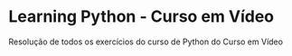 # Learning Python - Curso em Vídeo

Resolução de todos os exercícios do curso de Python do Curso em Vídeo
